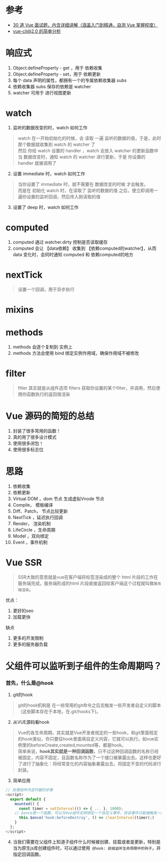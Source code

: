 # 参考
- [30 道 Vue 面试题，内含详细讲解（涵盖入门到精通，自测 Vue 掌握程度）](https://juejin.cn/post/6844903918753808398)
- [vue-cli@2.0 的简单分析](https://juejin.cn/post/6844903622216548359)

# 响应式
1. Object.defineProperty - get ，用于 依赖收集
2. Object.defineProperty - set，用于 依赖更新
3. 每个 data 声明的属性，都拥有一个的专属依赖收集器 subs
4. 依赖收集器 subs 保存的依赖是 watcher
5. watcher 可用于 进行视图更新

# watch
1. 监听的数据改变的时，watch 如何工作
> watch 在一开始初始化的时候，会 读取 一遍 监听的数据的值，于是，此时 那个数据就收集到 watch 的 watcher 了  
> 然后 你给 watch 设置的 handler ，watch 会放入 watcher 的更新函数中  
> 当 数据改变时，通知 watch 的 watcher 进行更新，于是 你设置的 handler 就被调用了  

2. 设置 immediate 时，watch 如何工作
> 当你设置了 immediate 时，就不需要在 数据改变的时候 才会触发。  
> 而是在 初始化 watch 时，在读取了 监听的数据的值 之后，便立即调用一遍你设置的监听回调，然后传入刚读取的值  

3. 设置了 deep 时，watch 如何工作

# computed
1. computed 通过 watcher.dirty 控制是否读取缓存
2. computed 会让 【data依赖】 收集到 【依赖computed的watcher】，从而 data 变化时，会同时通知 computed 和 依赖computed的地方

# nextTick
> 设置一个回调，用于异步执行

# mixins

# methods 
1. methods 会逐个复制到 实例上
2. methods 方法会使用 bind 绑定实例作用域，确保作用域不被修改

# filter  
> fitler 其实就是从组件选项 filters 获取你设置的某个filter，并调用，然后使用你函数执行的返回值渲染

# Vue 源码的简短的总结
1. 封装了很多常用的函数！
2. 真的用了很多设计模式
3. 使用很多闭包！
4. 使用很多标志位

# 思路
1. 依赖收集
2. 依赖更新
3. Virtual DOM ，dom 节点 生成虚拟Vnode 节点
4. Compile， 模板编译
5. Diff、Patch， 节点比较更新
6. NextTick ，延迟执行回调
7. Render， 渲染机制
8. LifeCircle ，生命周期
9. Model ，双向绑定
10. Event ，事件机制

# Vue SSR
> SSR大致的意思就是vue在客户端将标签渲染成的整个 html 片段的工作在服务端完成，服务端形成的html 片段直接返回给客户端这个过程就叫做`服务端渲染`。

优点：
1. 更好的seo
2. 加载更快

缺点
1. 更多的开发限制
2. 更多的服务器负载

# 父组件可以监听到子组件的生命周期吗？
### 首先，什么是@hook
1. git的hook
> git的hook机制是 在一些常用的git命令之后去触发一些开发者自定义的脚本（这些脚本存在于本地，在.git/hooks下)。

2. 从VUE源码看hook
> Vue的各生命周期，其实就是Vue开发者规定的一些hook，和git里面规定的hook类似，你只要往hook里面填自定义内容，它就可以执行。如vue实例里的beforeCreate,created,mounted等，都是hook。  
> 简单来说，**hook其实就是一种回调函数**，只不过这种回调函数的名称已经被固定，内容不固定，且函数名称作为了一个接口被暴露出去。这样也更好了进行了抽象化：将经常变化的内容抽象暴露出去，将固定不变的代码进行封装。

3. 简单应用
```javascript
// 处理组件内定时器的步骤
<script>
  export default {
    mounted() {
      const timer = setInterval(() => { ... }, 1000);
    // $once是一个函数，可以为Vue组件实例绑定一个自定义事件，但该事件只能被触发一次，触发之后随即被移除。
      this.$once('hook:beforeDestroy', () => clearInterval(timer);)
    }
  };
</script>
```

4. 当我们需要在父组件上知道子组件什么时候被创建、挂载或者是更新，特别是当为原生js库创建组件时，可以通过使用` @hook: 前缀监听生命周期中的钩子`，并指定回调函数。